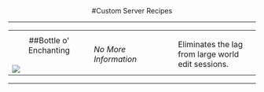 ---
---
<div style="text-align: center;" markdown="1">
#Custom Server Recipes
</div>

<hr>

<table width="100%">
  <tr>
    <th width="33%"></th>
    <th width="34%"></th>
    <th width="33%"></th>
  </tr>
  <tr>
    <td class="tg-9hbo"><div style="text-align: center;" markdown="1">##Bottle o' Enchanting</div><br/><img src="http://damnation.eu/wiki/images/0/0d/Rc_expbottle.jpg"></td>
    <td class="tg-jogk"><i>No More Information</i></td>
    <td class="tg-yw4l">Eliminates the lag from large world edit sessions.</td>
  </tr>
</table>

<hr>

